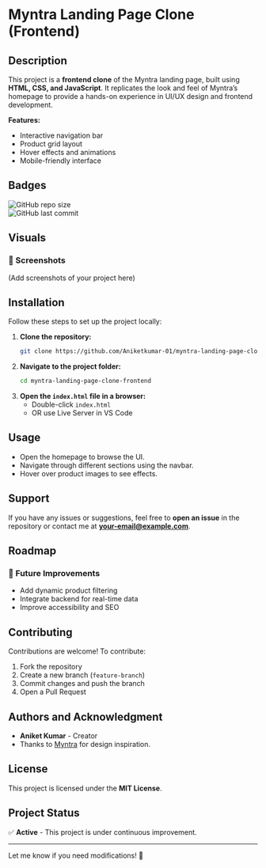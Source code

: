 # Myntra Landing Page Clone (Frontend)  

## Description  
This project is a **frontend clone** of the Myntra landing page, built using **HTML, CSS, and JavaScript**. It replicates the look and feel of Myntra’s homepage to provide a hands-on experience in UI/UX design and frontend development.  

**Features:**   
- Interactive navigation bar  
- Product grid layout  
- Hover effects and animations  
- Mobile-friendly interface  

## Badges  
![GitHub repo size](https://img.shields.io/github/repo-size/Aniketkumar-01/myntra-landing-page-clone-frontend)  
![GitHub last commit](https://img.shields.io/github/last-commit/Aniketkumar-01/myntra-landing-page-clone-frontend)  

## Visuals  
### 📸 Screenshots  
(Add screenshots of your project here)  

## Installation  
Follow these steps to set up the project locally:  

1. **Clone the repository:**  
   ```bash
   git clone https://github.com/Aniketkumar-01/myntra-landing-page-clone-frontend.git
   ```
2. **Navigate to the project folder:**  
   ```bash
   cd myntra-landing-page-clone-frontend
   ```
3. **Open the `index.html` file in a browser:**  
   - Double-click `index.html`  
   - OR use Live Server in VS Code  

## Usage  
- Open the homepage to browse the UI.  
- Navigate through different sections using the navbar.  
- Hover over product images to see effects.  

## Support  
If you have any issues or suggestions, feel free to **open an issue** in the repository or contact me at **your-email@example.com**.  

## Roadmap  
### 🚀 Future Improvements  
- Add dynamic product filtering  
- Integrate backend for real-time data  
- Improve accessibility and SEO  

## Contributing  
Contributions are welcome! To contribute:  
1. Fork the repository  
2. Create a new branch (`feature-branch`)  
3. Commit changes and push the branch  
4. Open a Pull Request  

## Authors and Acknowledgment  
- **Aniket Kumar** - Creator  
- Thanks to [Myntra](https://www.myntra.com/) for design inspiration.  

## License  
This project is licensed under the **MIT License**.  

## Project Status  
✅ **Active** - This project is under continuous improvement.  

---

Let me know if you need modifications! 🚀
